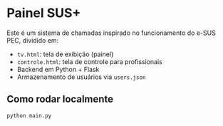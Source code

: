 # Painel SUS+

Este é um sistema de chamadas inspirado no funcionamento do e-SUS PEC, dividido em:

- `tv.html`: tela de exibição (painel)
- `controle.html`: tela de controle para profissionais
- Backend em Python + Flask
- Armazenamento de usuários via `users.json`

## Como rodar localmente

```bash
python main.py
